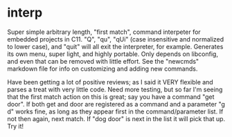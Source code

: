 # interp
Super simple arbitrary length, "first match", command interpeter for embedded projects in C11. "Q", "qu", "qUi" (case insensitive and normalized to lower case), and "quit" will all exit the interpreter, for example. Generates its own menu, super light, and highly portable. Only depends on libconfig, and even that can be removed with little effort. See the "newcmds" markdown file for info on customizing and adding new commands.

Have been getting a lot of positive reviews; as I said it VERY flexible and parses a treat with very little code. Need more testing, but so far
I'm seeing that the first match action on this is great; say you have a command "get door". If both get and door are registered as a command and a parameter "g d" works fine, as long as they appear first in the command/parameter list. If not then again, next match. If "dog door" is next in the list it will pick that up. Try it!
